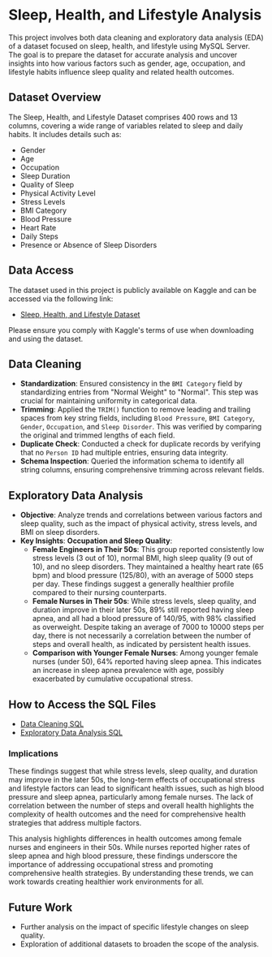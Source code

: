 # Sleep, Health, and Lifestyle Analysis

This project involves both data cleaning and exploratory data analysis (EDA) of a dataset focused on sleep, health, and lifestyle using MySQL Server. The goal is to prepare the dataset for accurate analysis and uncover insights into how various factors such as gender, age, occupation, and lifestyle habits influence sleep quality and related health outcomes.

## Dataset Overview

The Sleep, Health, and Lifestyle Dataset comprises 400 rows and 13 columns, covering a wide range of variables related to sleep and daily habits. It includes details such as:

- Gender
- Age
- Occupation
- Sleep Duration
- Quality of Sleep
- Physical Activity Level
- Stress Levels
- BMI Category
- Blood Pressure
- Heart Rate
- Daily Steps
- Presence or Absence of Sleep Disorders

## Data Access

The dataset used in this project is publicly available on Kaggle and can be accessed via the following link:

- [Sleep, Health, and Lifestyle Dataset](https://www.kaggle.com/datasets/uom190346a/sleep-health-and-lifestyle-dataset)

Please ensure you comply with Kaggle's terms of use when downloading and using the dataset.

## Data Cleaning

- **Standardization**: Ensured consistency in the `BMI Category` field by standardizing entries from "Normal Weight" to "Normal". This step was crucial for maintaining uniformity in categorical data.
- **Trimming**: Applied the `TRIM()` function to remove leading and trailing spaces from key string fields, including `Blood Pressure`, `BMI Category`, `Gender`, `Occupation`, and `Sleep Disorder`. This was verified by comparing the original and trimmed lengths of each field.
- **Duplicate Check**: Conducted a check for duplicate records by verifying that no `Person ID` had multiple entries, ensuring data integrity.
- **Schema Inspection**: Queried the information schema to identify all string columns, ensuring comprehensive trimming across relevant fields.

## Exploratory Data Analysis

- **Objective**: Analyze trends and correlations between various factors and sleep quality, such as the impact of physical activity, stress levels, and BMI on sleep disorders.
- **Key Insights**:
  **Occupation and Sleep Quality**:
     - **Female Engineers in Their 50s**: This group reported consistently low stress levels (3 out of 10), normal BMI, high sleep quality (9 out of 10), and no sleep disorders. They maintained a healthy heart rate (65 bpm) and blood pressure (125/80), with an average of 5000 steps per day. These findings suggest a generally healthier profile compared to their nursing counterparts.
    - **Female Nurses in Their 50s**: While stress levels, sleep quality, and duration improve in their later 50s, 89% still reported having sleep apnea, and all had a blood pressure of 140/95, with 98% classified as overweight. Despite taking an average of 7000 to 10000 steps per day, there is not necessarily a correlation between the number of steps and overall health, as indicated by persistent health issues.
    - **Comparison with Younger Female Nurses**: Among younger female nurses (under 50), 64% reported having sleep apnea. This indicates an increase in sleep apnea prevalence with age, possibly exacerbated by cumulative occupational stress.

## How to Access the SQL Files
- [Data Cleaning SQL](./sleep-health-lifestyle-data-cleaning.sql)
- [Exploratory Data Analysis SQL](./path/to/exploratory-data-analysis.sql)

### Implications

These findings suggest that while stress levels, sleep quality, and duration may improve in the later 50s, the long-term effects of occupational stress and lifestyle factors can lead to significant health issues, such as high blood pressure and sleep apnea, particularly among female nurses. The lack of correlation between the number of steps and overall health highlights the complexity of health outcomes and the need for comprehensive health strategies that address multiple factors.

This analysis highlights differences in health outcomes among female nurses and engineers in their 50s. While nurses reported higher rates of sleep apnea and high blood pressure, these findings underscore the importance of addressing occupational stress and promoting comprehensive health strategies. By understanding these trends, we can work towards creating healthier work environments for all.

## Future Work

- Further analysis on the impact of specific lifestyle changes on sleep quality.
- Exploration of additional datasets to broaden the scope of the analysis.
